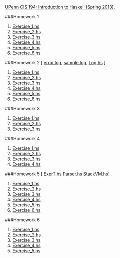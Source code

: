 [UPenn CIS 194: Introduction to Haskell (Spring 2013)](http://www.cis.upenn.edu/~cis194/spring13/).

###Homework 1
1. [Exercise_1.hs](https://github.com/RahnX/UPenn-CIS-194-2013/blob/master/Homework_1/Exercise_1.hs)
2. [Exercise_2.hs](https://github.com/RahnX/UPenn-CIS-194-2013/blob/master/Homework_1/Exercise_2.hs)
3. [Exercise_3.hs](https://github.com/RahnX/UPenn-CIS-194-2013/blob/master/Homework_1/Exercise_3.hs)
4. [Exercise_4.hs](https://github.com/RahnX/UPenn-CIS-194-2013/blob/master/Homework_1/Exercise_4.hs)
5. [Exercise_5.hs](https://github.com/RahnX/UPenn-CIS-194-2013/blob/master/Homework_1/Exercise_5.hs)
6. [Exercise_6.hs](https://github.com/RahnX/UPenn-CIS-194-2013/blob/master/Homework_1/Exercise_6.hs)

###Homework 2
[ [error.log](https://github.com/RahnX/UPenn-CIS-194-2013/blob/master/Homework_2/error.log), [sample.log](https://github.com/RahnX/UPenn-CIS-194-2013/blob/master/Homework_2/sample.log), [Log.hs](https://github.com/RahnX/UPenn-CIS-194-2013/blob/master/Homework_2/Log.hs) ]

1. [Exercise_1.hs](https://github.com/RahnX/UPenn-CIS-194-2013/blob/master/Homework_2/Exercise_1.hs)
2. [Exercise_2.hs](https://github.com/RahnX/UPenn-CIS-194-2013/blob/master/Homework_2/Exercise_2.hs)
3. [Exercise_3.hs](https://github.com/RahnX/UPenn-CIS-194-2013/blob/master/Homework_2/Exercise_3.hs)
4. [Exercise_4.hs](https://github.com/RahnX/UPenn-CIS-194-2013/blob/master/Homework_2/Exercise_4.hs)
5. [Exercise_5.hs](https://github.com/RahnX/UPenn-CIS-194-2013/blob/master/Homework_2/Exercise_5.hs)
6. Exercise_6.hs

###Homework 3
1. [Exercise_1.hs](https://github.com/RahnX/UPenn-CIS-194-2013/blob/master/Homework_3/Exercise_1.hs)
2. [Exercise_2.hs](https://github.com/RahnX/UPenn-CIS-194-2013/blob/master/Homework_3/Exercise_2.hs)
3. [Exercise_3.hs](https://github.com/RahnX/UPenn-CIS-194-2013/blob/master/Homework_3/Exercise_3.hs)

###Homework 4
1. [Exercise_1.hs](https://github.com/RahnX/UPenn-CIS-194-2013/blob/master/Homework_4/Exercise_1.hs)
2. [Exercise_2.hs](https://github.com/RahnX/UPenn-CIS-194-2013/blob/master/Homework_4/Exercise_2.hs)
3. [Exercise_3.hs](https://github.com/RahnX/UPenn-CIS-194-2013/blob/master/Homework_4/Exercise_3.hs)
4. [Exercise_4.hs](https://github.com/RahnX/UPenn-CIS-194-2013/blob/master/Homework_4/Exercise_4.hs)

###Homework 5
[ [ExprT.hs](https://github.com/RahnX/UPenn-CIS-194-2013/blob/master/Homework_5/ExprT.hs) [Parser.hs](https://github.com/RahnX/UPenn-CIS-194-2013/blob/master/Homework_5/Parser.hs) [StackVM.hs](https://github.com/RahnX/UPenn-CIS-194-2013/blob/master/Homework_5/StackVM.hs)]

1. [Exercise_1.hs](https://github.com/RahnX/UPenn-CIS-194-2013/blob/master/Homework_5/Exercise_1.hs)
2. [Exercise_2.hs](https://github.com/RahnX/UPenn-CIS-194-2013/blob/master/Homework_5/Exercise_2.hs)
3. [Exercise_3.hs](https://github.com/RahnX/UPenn-CIS-194-2013/blob/master/Homework_5/Exercise_3.hs)
4. [Exercise_4.hs](https://github.com/RahnX/UPenn-CIS-194-2013/blob/master/Homework_5/Exercise_4.hs)
5. Exercise_5.hs
6. [Exercise_6.hs](https://github.com/RahnX/UPenn-CIS-194-2013/blob/master/Homework_5/Exercise_6.hs)

###Homework 6
1. [Exercise_1.hs](https://github.com/RahnX/UPenn-CIS-194-2013/blob/master/Homework_6/Exercise_1.hs)
2. [Exercise_2.hs](https://github.com/RahnX/UPenn-CIS-194-2013/blob/master/Homework_6/Exercise_2.hs)
3. [Exercise_3.hs](https://github.com/RahnX/UPenn-CIS-194-2013/blob/master/Homework_6/Exercise_3.hs)
4. [Exercise_4.hs](https://github.com/RahnX/UPenn-CIS-194-2013/blob/master/Homework_6/Exercise_4.hs)
5. [Exercise_5.hs](https://github.com/RahnX/UPenn-CIS-194-2013/blob/master/Homework_6/Exercise_5.hs)